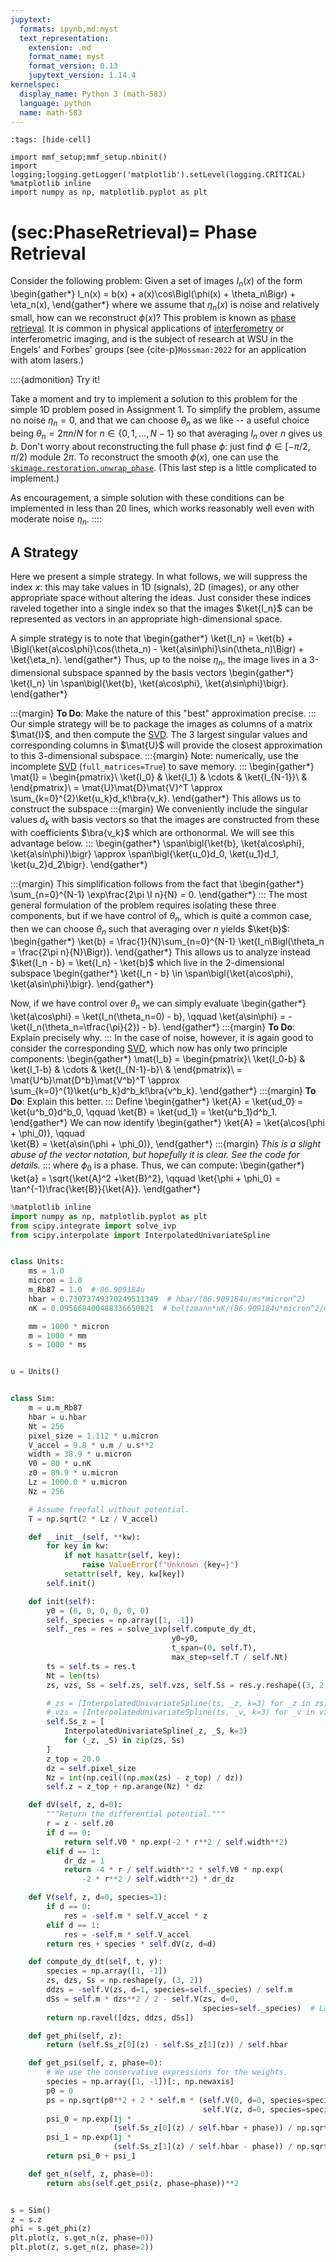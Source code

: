 ```yaml
---
jupytext:
  formats: ipynb,md:myst
  text_representation:
    extension: .md
    format_name: myst
    format_version: 0.13
    jupytext_version: 1.14.4
kernelspec:
  display_name: Python 3 (math-583)
  language: python
  name: math-583
---
```


```{code-cell}
:tags: [hide-cell]

import mmf_setup;mmf_setup.nbinit()
import logging;logging.getLogger('matplotlib').setLevel(logging.CRITICAL)
%matplotlib inline
import numpy as np, matplotlib.pyplot as plt
```

(sec:PhaseRetrieval)=
Phase Retrieval
===============

Consider the following problem: Given a set of images $I_n(x)$ of the form
\begin{gather*}
  I_n(x) = b(x) + a(x)\cos\Bigl(\phi(x) + \theta_n\Bigr) + \eta_n(x),
\end{gather*}
where we assume that $\eta_n(x)$ is noise and relatively small, how can we reconstruct
$\phi(x)$?
This problem is known as [phase retrieval][].  It is common in physical applications of
[interferometry][] or interferometric imaging, and is the subject of research at WSU in
the Engels' and Forbes' groups (see {cite-p}`Mossman:2022` for an application with atom lasers.)

::::{admonition} Try it!

Take a moment and try to implement a solution to this problem for the simple 1D problem
posed in Assignment 1.  To simplify the problem, assume no noise $\eta_n = 0$, and that
we can choose $\theta_n$ as we like -- a useful choice being $\theta_n = 2\pi n/N$ for
$n \in \{0, 1, \dots, N-1\}$ so that averaging $I_n$ over $n$ gives us $b$.  Don't worry
about reconstructing the full phase $\phi$: just find $\phi \in [-\pi/2, \pi/2)$ module
$2\pi$.  To reconstruct the smooth $\phi(x)$, one can use the
[`skimage.restoration.unwrap_phase`](https://scikit-image.org/docs/dev/api/skimage.restoration.html#skimage.restoration.unwrap_phase).
(This last step is a little complicated to implement.)

As encouragement, a simple solution with these conditions can be implemented in less
than 20 lines, which works reasonably well even with moderate noise $\eta_n$.
::::

## A Strategy

Here we present a simple strategy.  In what follows, we will suppress the index $x$:
this may take values in 1D (signals), 2D (images), or any other appropriate space
without altering the ideas.  Just consider these indices raveled together into a single
index so that the images $\ket{I_n}$ can be represented as vectors in an appropriate
high-dimensional space.

A simple strategy is to note that
\begin{gather*}
  \ket{I_n} = \ket{b} + \Bigl(\ket{a\cos\phi}\cos(\theta_n) - \ket{a\sin\phi}\sin(\theta_n)\Bigr) + \ket{\eta_n}.
\end{gather*}
Thus, up to the noise $\eta_n$, the image lives in a 3-dimensional subspace spanned by
the basis vectors
\begin{gather*}
  \ket{I_n} \in \span\bigl\{\ket{b}, \ket{a\cos\phi}, \ket{a\sin\phi}\bigr\}.
\end{gather*}

:::{margin}
**To Do**: Make the nature of this "best" approximation precise.
:::
Our simple strategy will be to package the images as columns of a matrix $\mat{I}$, and
then compute the [SVD][].  The 3 largest singular values and corresponding columns in
$\mat{U}$ will provide the closest approximation to this 3-dimensional subspace.
:::{margin}
Note: numerically, use the incomplete [SVD][] (`full_matrices=True`) to save memory.
:::
\begin{gather*}
  \mat{I} = \begin{pmatrix}\\
    \ket{I_0} & \ket{I_1} & \cdots & \ket{I_{N-1}}\\
    &
  \end{pmatrix}\\
  = \mat{U}\mat{D}\mat{V}^T \approx \sum_{k=0}^{2}\ket{u_k}d_k\!\bra{v_k}.
\end{gather*}
This allows us to construct the subspace
:::{margin}
We conveniently include the singular values $d_k$ with basis vectors so that the images
are constructed from these with coefficients $\bra{v_k}$ which are orthonormal.  We will
see this advantage below.
:::
\begin{gather*}
  \span\bigl\{\ket{b}, \ket{a\cos\phi}, \ket{a\sin\phi}\bigr\} \approx
  \span\bigl\{\ket{u_0}d_0, \ket{u_1}d_1, \ket{u_2}d_2\bigr\}.
\end{gather*}

:::{margin}
This simplification follows from the fact that
\begin{gather*}
  \sum_{n=0}^{N-1} \exp\frac{2\pi \I n}{N}
  = 0.
\end{gather*}
:::
The most general formulation of the problem requires isolating these three components,
but if we have control of $\theta_n$, which is quite a common case, then we can choose
$\theta_n$ such that averaging over $n$ yields $\ket{b}$:
\begin{gather*}
  \ket{b} = \frac{1}{N}\sum_{n=0}^{N-1} \ket{I_n\Bigl(\theta_n = \frac{2\pi n}{N}\Bigr)}.
\end{gather*}
This allows us to analyze instead $\ket{I_n - b} = \ket{I_n} - \ket{b}$ which live in
the 2-dimensional subspace
\begin{gather*}
  \ket{I_n - b} \in \span\bigl\{\ket{a\cos\phi}, \ket{a\sin\phi}\bigr\}.
\end{gather*}

Now, if we have control over $\theta_n$ we can simply evaluate
\begin{gather*}
  \ket{a\cos\phi} = \ket{I_n(\theta_n=0) - b}, \qquad
  \ket{a\sin\phi} = -\ket{I_n(\theta_n=\tfrac{\pi}{2}) - b}.
\end{gather*}
:::{margin}
**To Do**: Explain precisely why.
:::
In the case of noise, however, it is again good to consider the corresponding [SVD][],
which now has only two principle components:
\begin{gather*}
  \mat{I_b} = \begin{pmatrix}\\
    \ket{I_0-b} & \ket{I_1-b} & \cdots & \ket{I_{N-1}-b}\\
    &
  \end{pmatrix}\\
  = \mat{U^b}\mat{D^b}\mat{V^b}^T \approx \sum_{k=0}^{1}\ket{u^b_k}d^b_k\!\bra{v^b_k}.
\end{gather*}
:::{margin}
**To Do**: Explain this better.
:::
Define
\begin{gather*}
  \ket{A} = \ket{ud_0} = \ket{u^b_0}d^b_0, \qquad
  \ket{B} = \ket{ud_1} = \ket{u^b_1}d^b_1.
\end{gather*}
We can now identify
\begin{gather*}
  \ket{A} = \ket{a\cos(\phi + \phi_0)}, \qquad  
  \ket{B} = \ket{a\sin(\phi + \phi_0)},
\end{gather*}
:::{margin}
*This is a slight abuse of the vector notation, but hopefully it is clear.  See the code
for details.*
:::
where $\phi_0$ is a phase.  Thus, we can compute:
\begin{gather*}
  \ket{a} = \sqrt{\ket{A}^2 +\ket{B}^2}, \qquad
  \ket{\phi + \phi_0} = \tan^{-1}\frac{\ket{B}}{\ket{A}}.
\end{gather*}

[phase retrieval]: <https://en.wikipedia.org/wiki/Phase_retrieval>
[interferometry]: <https://en.wikipedia.org/wiki/Interferometry>
[SVD]: <https://en.wikipedia.org/wiki/Singular_value_decomposition>


```python
%matplotlib inline
import numpy as np, matplotlib.pyplot as plt
from scipy.integrate import solve_ivp
from scipy.interpolate import InterpolatedUnivariateSpline


class Units:
    ms = 1.0
    micron = 1.0
    m_Rb87 = 1.0  # 86.909184u
    hbar = 0.73073749370249511349  # hbar/(86.909184u/ms*micron^2)
    nK = 0.095668400488336650821  # boltzmann*nK/(86.909184u*micron^2/ms^2)

    mm = 1000 * micron
    m = 1000 * mm
    s = 1000 * ms


u = Units()


class Sim:
    m = u.m_Rb87
    hbar = u.hbar
    Nt = 256
    pixel_size = 1.112 * u.micron
    V_accel = 9.8 * u.m / u.s**2
    width = 38.9 * u.micron
    V0 = 80 * u.nK
    z0 = 89.9 * u.micron
    Lz = 1000.0 * u.micron
    Nz = 256

    # Assume freefall without potential.
    T = np.sqrt(2 * Lz / V_accel)

    def __init__(self, **kw):
        for key in kw:
            if not hasattr(self, key):
                raise ValueError(f"Unknown {key=}")
            setattr(self, key, kw[key])
        self.init()

    def init(self):
        y0 = (0, 0, 0, 0, 0, 0)
        self._species = np.array([1, -1])
        self._res = res = solve_ivp(self.compute_dy_dt,
                                    y0=y0,
                                    t_span=(0, self.T),
                                    max_step=self.T / self.Nt)
        ts = self.ts = res.t
        Nt = len(ts)
        zs, vzs, Ss = self.zs, self.vzs, self.Ss = res.y.reshape((3, 2, Nt))

        #_zs = [InterpolatedUnivariateSpline(ts, _z, k=3) for _z in zs]
        #_vzs = [InterpolatedUnivariateSpline(ts, _v, k=3) for _v in vzs]
        self.Ss_z = [
            InterpolatedUnivariateSpline(_z, _S, k=3)
            for (_z, _S) in zip(zs, Ss)
        ]
        z_top = 20.0
        dz = self.pixel_size
        Nz = int(np.ceil((np.max(zs) - z_top) / dz))
        self.z = z_top + np.arange(Nz) * dz

    def dV(self, z, d=0):
        """Return the differential potential."""
        r = z - self.z0
        if d == 0:
            return self.V0 * np.exp(-2 * r**2 / self.width**2)
        elif d == 1:
            dr_dz = 1
            return -4 * r / self.width**2 * self.V0 * np.exp(
                -2 * r**2 / self.width**2) * dr_dz

    def V(self, z, d=0, species=1):
        if d == 0:
            res = -self.m * self.V_accel * z
        elif d == 1:
            res = -self.m * self.V_accel
        return res + species * self.dV(z, d=d)

    def compute_dy_dt(self, t, y):
        species = np.array([1, -1])
        zs, dzs, Ss = np.reshape(y, (3, 2))
        ddzs = -self.V(zs, d=1, species=self._species) / self.m
        dSs = self.m * dzs**2 / 2 - self.V(zs, d=0,
                                           species=self._species)  # Lagrangian
        return np.ravel([dzs, ddzs, dSs])

    def get_phi(self, z):
        return (self.Ss_z[0](z) - self.Ss_z[1](z)) / self.hbar

    def get_psi(self, z, phase=0):
        # We use the conservative expressions for the weights.
        species = np.array([1, -1])[:, np.newaxis]
        p0 = 0
        ps = np.sqrt(p0**2 + 2 * self.m * (self.V(0, d=0, species=species) -
                                           self.V(z, d=0, species=species)))
        psi_0 = np.exp(1j *
                       (self.Ss_z[0](z) / self.hbar + phase)) / np.sqrt(ps[0])
        psi_1 = np.exp(1j *
                       (self.Ss_z[1](z) / self.hbar - phase)) / np.sqrt(ps[1])
        return psi_0 + psi_1

    def get_n(self, z, phase=0):
        return abs(self.get_psi(z, phase=phase))**2


s = Sim()
z = s.z
phi = s.get_phi(z)
plt.plot(z, s.get_n(z, phase=0))
plt.plot(z, s.get_n(z, phase=2))
```
